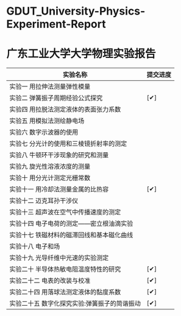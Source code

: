 # GDUT_University-Physics-Experiment-Report

# 广东工业大学大学物理实验报告

| 实验名称                                     | 提交进度 |
| -------------------------------------------- | -------- |
| 实验一 用拉伸法测量弹性模量                  |          |
| 实验二 弹簧振子周期经验公式探究              | [✔]     |
| 实验四 用拉脱法测定液体的表面张力系数        |          |
| 实验五 用模拟法测绘静电场                    |          |
| 实验六 数字示波器的使用                      |          |
| 实验七 分光计的使用和三棱镜折射率的测定      |          |
| 实验八 牛顿环干涉现象的研究和测量            |          |
| 实验九 旋光性溶液浓度的测量                  |          |
| 实验十 用分光计测定光栅常数                  |          |
| 实验十一 用冷却法测量金属的比热容            | [✔]     |
| 实验十二 迈克耳孙干涉仪                      |          |
| 实验十三 超声波在空气中传播速度的测定        |          |
| 实验十四 电子电荷的测定——密立根油滴实验    |          |
| 实验十七 铁磁材料的磁滞回线和基本磁化曲线    |          |
| 实验十八 电子和场                            |          |
| 实验十九 光导纤维中光速的实验测定            |          |
| 实验二十 半导体热敏电阻温度特性的研究        | [✔]     |
| 实验二十二 电表的改装与校准                  | [✔]     |
| 实验二十四 用落球法测定液体的黏度系数        | [✔]     |
| 实验二十五 数字化探究实验:弹簧振子的简谐振动 | [✔]     |
